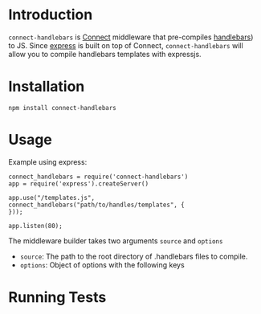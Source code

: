 # Introduction

`connect-handlebars` is [Connect](http://www.senchalabs.org/connect/)
middleware that pre-compiles [handlebars](http://handlebarsjs.com/)) to JS.
 Since [express](http://expressjs.com) is built on top of Connect,
`connect-handlebars` will allow you to compile handlebars templates with expressjs.

# Installation

    npm install connect-handlebars

# Usage

Example using express:

    connect_handlebars = require('connect-handlebars')
    app = require('express').createServer()

    app.use("/templates.js", connect_handlebars("path/to/handles/templates", {
    }));

    app.listen(80);

The middleware builder takes two arguments `source` and `options`

* `source`: The path to the root directory of .handlebars files to compile.
* `options`: Object of options with the following keys

# Running Tests

